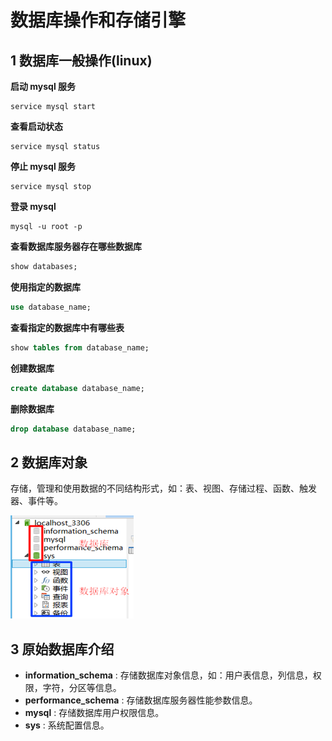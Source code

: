 # 数据库操作和存储引擎

## 1 数据库一般操作(linux)

**启动 mysql 服务**

```shell
service mysql start
```

**查看启动状态**

```shell
service mysql status
```

**停止 mysql 服务**

```shell
service mysql stop
```

**登录 mysql**

```shell
mysql -u root -p
```

**查看数据库服务器存在哪些数据库**

```sql
show databases;
```

**使用指定的数据库**

```sql
use database_name;
```

**查看指定的数据库中有哪些表**

```sql
show tables from database_name;
```

**创建数据库**

```sql
create database database_name;
```

**删除数据库**

```sql
drop database database_name;
```

## 2 数据库对象

存储，管理和使用数据的不同结构形式，如：表、视图、存储过程、函数、触发器、事件等。

![](https://raw.githubusercontent.com/MrSunflowers/images/main/note/images/202203051908326.png)

## 3 原始数据库介绍

- **information_schema** : 存储数据库对象信息，如：用户表信息，列信息，权限，字符，分区等信息。
- **performance_schema** : 存储数据库服务器性能参数信息。
- **mysql** : 存储数据库用户权限信息。
- **sys** : 系统配置信息。

